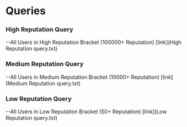 # Queries

### High Reputation Query
--All Users in High Reputation Bracket (100000+ Reputation)
[link](High Reputation query.txt)

### Medium Reputation Query
--All Users in Medium Reputation Bracket (10000+ Reputation)
[link](Medium Reputation query.txt)

### Low Reputation Query
--All Users in Low Reputation Bracket (50+ Reputation)
[link](Low Reputation query.txt)
